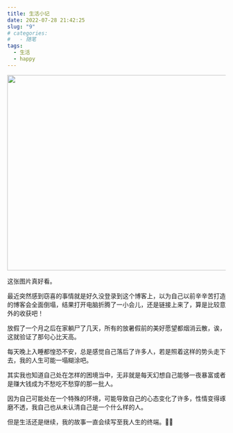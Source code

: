 ```yaml
---
title: 生活小记
date: 2022-07-28 21:42:25
slug: "9"
# categories:
#   - 随笔
tags:
  - 生活
  - happy
---
```


<img src="https://blog.wangyunzi.com/article/DM_20220620173531_001.jpg" width="1000" height="450">

这张图片真好看。

<!-- more -->

最近突然感到窃喜的事情就是好久没登录到这个博客上，以为自己以前辛辛苦打造的博客会全面倒塌，结果打开电脑折腾了一小会儿，还是链接上来了，算是比较意外的收获吧！

放假了一个月之后在家躺尸了几天，所有的放暑假前的美好愿望都烟消云散，诶，这就验证了那句心比天高。

每天晚上入睡都惶恐不安，总是感觉自己落后了许多人，若是照着这样的势头走下去，我的人生可能一塌糊涂吧。

其实我也知道自己处在怎样的困境当中，无非就是每天幻想自己能够一夜暴富或者是赚大钱成为不愁吃不愁穿的那一批人。

因为自己可能处在一个特殊的环境，可能导致自己的心态变化了许多，性情变得琢磨不透，我自己也从未认清自己是一个什么样的人。

但是生活还是继续，我的故事一直会续写至我人生的终端。🐇🐇



